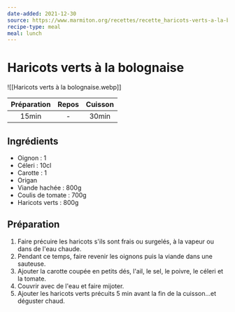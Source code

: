 ```yaml
---
date-added: 2021-12-30
source: https://www.marmiton.org/recettes/recette_haricots-verts-a-la-bolognaise_41215.aspx
recipe-type: meal
meal: lunch
---
```


# Haricots verts à la bolognaise

![[Haricots verts à la bolognaise.webp]]

| Préparation | Repos | Cuisson |
|:-----------:|:-----:|:-------:|
|    15min    |   -   |  30min  |

## Ingrédients

- Oignon : 1
- Céleri : 10cl
- Carotte : 1
- Origan
- Viande hachée : 800g
- Coulis de tomate : 700g
- Haricots verts : 800g

## Préparation

1. Faire précuire les haricots s'ils sont frais ou surgelés, à la vapeur ou dans de l'eau chaude.
2. Pendant ce temps, faire revenir les oignons puis la viande dans une sauteuse.
3. Ajouter la carotte coupée en petits dés, l'ail, le sel, le poivre, le céleri et la tomate.
4. Couvrir avec de l'eau et faire mijoter.
5. Ajouter les haricots verts précuits 5 min avant la fin de la cuisson...et déguster chaud.
